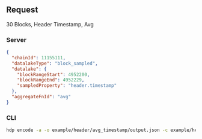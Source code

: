 ## Request

30 Blocks, Header Timestamp, Avg

### Server

```json
{
  "chainId": 11155111,
  "datalakeType": "block_sampled",
  "datalake": {
    "blockRangeStart": 4952200,
    "blockRangeEnd": 4952229,
    "sampledProperty": "header.timestamp"
  },
  "aggregateFnId": "avg"
}
```

### CLI

```bash
hdp encode -a -o example/header/avg_timestamp/output.json -c example/header/avg_timestamp/input.json "avg" -b 4952200 4952229 "header.timestamp" 1
```
